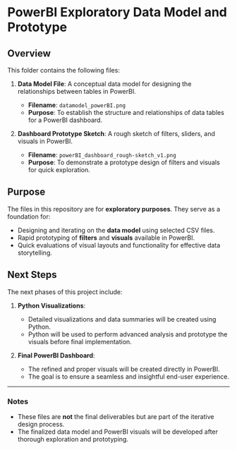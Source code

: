 # PowerBI Exploratory Data Model and Prototype

## Overview

This folder contains the following files:

1. **Data Model File**: A conceptual data model for designing the relationships between tables in PowerBI.
   - **Filename**: `datamodel_powerBI.png`
   - **Purpose**: To establish the structure and relationships of data tables for a PowerBI dashboard.
   
2. **Dashboard Prototype Sketch**: A rough sketch of filters, sliders, and visuals in PowerBI.
   - **Filename**: `powerBI_dashboard_rough-sketch_v1.png`
   - **Purpose**: To demonstrate a prototype design of filters and visuals for quick exploration.

## Purpose

The files in this repository are for **exploratory purposes**. They serve as a foundation for:

- Designing and iterating on the **data model** using selected CSV files.
- Rapid prototyping of **filters** and **visuals** available in PowerBI.
- Quick evaluations of visual layouts and functionality for effective data storytelling.

## Next Steps

The next phases of this project include:

1. **Python Visualizations**:
   - Detailed visualizations and data summaries will be created using Python.
   - Python will be used to perform advanced analysis and prototype the visuals before final implementation.

2. **Final PowerBI Dashboard**:
   - The refined and proper visuals will be created directly in PowerBI.
   - The goal is to ensure a seamless and insightful end-user experience.

---

### Notes

- These files are **not** the final deliverables but are part of the iterative design process.
- The finalized data model and PowerBI visuals will be developed after thorough exploration and prototyping.

